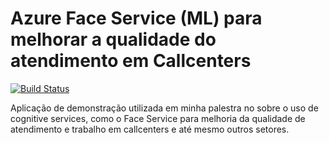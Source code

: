 # Azure Face Service (ML) para melhorar a qualidade do atendimento em Callcenters

[![Build Status](https://dev.azure.com/gbbigardi/Demos%20GitHub/_apis/build/status/gustavobigardi.azc2018)](https://dev.azure.com/gbbigardi/Demos%20GitHub/_build/latest?definitionId=58)

Aplicação de demonstração utilizada em minha palestra no sobre o uso de cognitive services, como o Face Service para melhoria da qualidade de atendimento e trabalho em callcenters e até mesmo outros setores.
